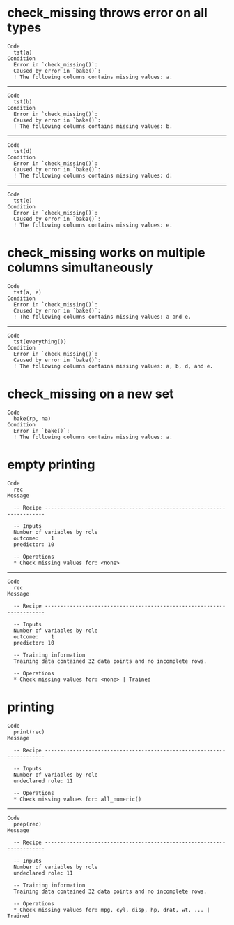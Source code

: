 # check_missing throws error on all types

    Code
      tst(a)
    Condition
      Error in `check_missing()`:
      Caused by error in `bake()`:
      ! The following columns contains missing values: a.

---

    Code
      tst(b)
    Condition
      Error in `check_missing()`:
      Caused by error in `bake()`:
      ! The following columns contains missing values: b.

---

    Code
      tst(d)
    Condition
      Error in `check_missing()`:
      Caused by error in `bake()`:
      ! The following columns contains missing values: d.

---

    Code
      tst(e)
    Condition
      Error in `check_missing()`:
      Caused by error in `bake()`:
      ! The following columns contains missing values: e.

# check_missing works on multiple columns simultaneously

    Code
      tst(a, e)
    Condition
      Error in `check_missing()`:
      Caused by error in `bake()`:
      ! The following columns contains missing values: a and e.

---

    Code
      tst(everything())
    Condition
      Error in `check_missing()`:
      Caused by error in `bake()`:
      ! The following columns contains missing values: a, b, d, and e.

# check_missing on a new set

    Code
      bake(rp, na)
    Condition
      Error in `bake()`:
      ! The following columns contains missing values: a.

# empty printing

    Code
      rec
    Message
      
      -- Recipe ----------------------------------------------------------------------
      
      -- Inputs 
      Number of variables by role
      outcome:    1
      predictor: 10
      
      -- Operations 
      * Check missing values for: <none>

---

    Code
      rec
    Message
      
      -- Recipe ----------------------------------------------------------------------
      
      -- Inputs 
      Number of variables by role
      outcome:    1
      predictor: 10
      
      -- Training information 
      Training data contained 32 data points and no incomplete rows.
      
      -- Operations 
      * Check missing values for: <none> | Trained

# printing

    Code
      print(rec)
    Message
      
      -- Recipe ----------------------------------------------------------------------
      
      -- Inputs 
      Number of variables by role
      undeclared role: 11
      
      -- Operations 
      * Check missing values for: all_numeric()

---

    Code
      prep(rec)
    Message
      
      -- Recipe ----------------------------------------------------------------------
      
      -- Inputs 
      Number of variables by role
      undeclared role: 11
      
      -- Training information 
      Training data contained 32 data points and no incomplete rows.
      
      -- Operations 
      * Check missing values for: mpg, cyl, disp, hp, drat, wt, ... | Trained

